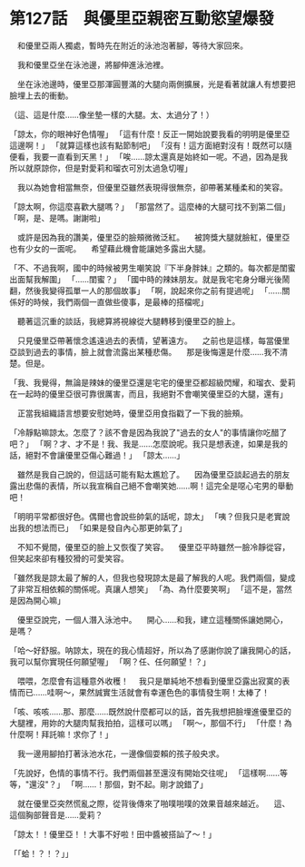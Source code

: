 # 第127話　與優里亞親密互動慾望爆發

　和優里亞兩人獨處，暫時先在附近的泳池泡著腳，等待大家回來。

　我和優里亞坐在泳池邊，將腳伸進泳池裡。

　坐在泳池邊時，優里亞那渾圓豐滿的大腿向兩側擴展，光是看著就讓人有想要把臉埋上去的衝動。

（這、這是什麼……像坐墊一樣的大腿。太、太過分了！）

「諒太，你的眼神好色情喔」
「這有什麼！反正一開始說要我看的明明是優里亞這邊啊！」
「就算這樣也該有點節制吧」
「沒有！這方面絕對沒有！既然可以隨便看，我要一直看到天黑！」
「唉……諒太還真是始終如一呢。不過，因為是我所以就原諒你，但是對愛莉和瑠衣可別太過急切喔」

　我以為她會相當無奈，但優里亞雖然表現得很無奈，卻帶著某種柔和的笑容。

「諒太啊，你這麼喜歡大腿嗎？」
「那當然了。這麼棒的大腿可找不到第二個」
「啊，是、是嗎。謝謝啦」

　或許是因為我的讚美，優里亞的臉頰微微泛紅。
　被誇獎大腿就臉紅，優里亞也有少女的一面呢。
　希望藉此機會能讓她多露出大腿。

「不、不過我啊，國中的時候被男生嘲笑說『下半身胖妹』之類的。每次都是閨蜜出面幫我解圍」
「……閨蜜？」
「國中時的辣妹朋友。就是我宅宅身分曝光後鬧翻，然後我變得孤單一人的那個故事」
「啊，說起來你之前有提過呢」
「……關係好的時候，我們兩個一直做些傻事，是最棒的搭檔呢」

　聽著這沉重的談話，我總算將視線從大腿轉移到優里亞的臉上。

　只見優里亞帶著懷念遙遠過去的表情，望著遠方。
　之前也是這樣，每當優里亞談到過去的事情，臉上就會流露出某種悲傷。
　那是後悔還是什麼……我不清楚。但是。

「我、我覺得，無論是辣妹的優里亞還是宅宅的優里亞都超級閃耀，和瑠衣、愛莉在一起時的優里亞很可靠很厲害，而且，我絕對不會嘲笑優里亞的大腿，還有」

　正當我組織語言想要安慰她時，優里亞用食指戳了一下我的臉頰。

「冷靜點嘛諒太。怎麼了？該不會是因為我說了"過去的女人"的事情讓你吃醋了吧？」
「啊？才、才不是！我、我是……怎麼說呢。我只是想表達，如果是我的話，絕對不會讓優里亞傷心難過！」
「諒太……」

　雖然是我自己說的，但這話可能有點太尷尬了。
　因為優里亞談起過去的朋友露出悲傷的表情，所以我宣稱自己絕不會嘲笑她……啊！這完全是噁心宅男的舉動吧！

「明明平常都很好色。偶爾也會說些帥氣的話呢，諒太」
「咦？但我只是老實說出我的想法而已」
「如果是發自內心那更帥氣了」

　不知不覺間，優里亞的臉上又恢復了笑容。
　優里亞平時雖然一臉冷靜從容，但笑起來卻有種狡猾的可愛笑容。

「雖然我是諒太最了解的人，但我也發現諒太是最了解我的人呢。我們兩個，變成了非常互相依賴的關係呢。真讓人想笑」
「為、為什麼要笑啊」
「這不是，當然是因為開心嘛」

　優里亞說完，一個人潛入泳池中。
　開心……和我，建立這種關係讓她開心，是嗎？

「哈～好舒服。呐諒太，現在的我心情超好，所以為了感謝你說了讓我開心的話，我可以幫你實現任何願望喔」
「啊？任、任何願望！？」

　喂喂，怎麼會有這種意外收穫！
　我只是單純地不想看到優里亞露出寂寞的表情而已……哇啊～，果然誠實生活就會有幸運色色的事情發生啊！太棒了！

「咳、咳咳……那、那麼……既然說什麼都可以的話，首先我想把臉埋進優里亞的大腿裡，用妳的大腿肉幫我拍拍，這樣可以嗎」
「啊～，那個不行」
「什麼！為什麼啊！拜託嘛！求你了！」

　我一邊用腳拍打著泳池水花，一邊像個耍賴的孩子般央求。

「先說好，色情的事情不行。我們兩個甚至還沒有開始交往呢」
「這樣啊……等等，"還沒"？」
「啊……！那個，對不起。剛才說錯了」

　就在優里亞突然慌亂之際，從背後傳來了啪噗啪噗的效果音越來越近。
　這、這個胸部聲音是……愛莉？

「諒太！！優里亞！！大事不好啦！田中醬被搭訕了～！」

「「蛤！？！？」」